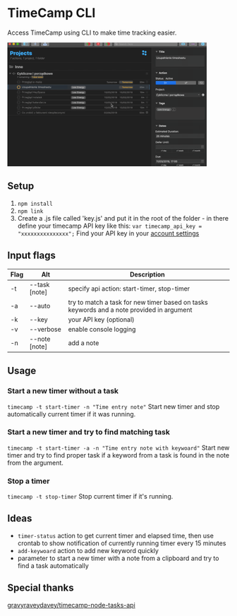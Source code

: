 # TimeCamp CLI

Access TimeCamp using CLI to make time tracking easier.

<img src="https://raw.githubusercontent.com/kamil-rudnicki/timecamp-cli/master/demo.gif" height="280" />

## Setup

1. `npm install`
2. `npm link`
3. Create a .js file called 'key.js' and put it in the root of the folder - in there define your timecamp API key like this:
   `var timecamp_api_key = "xxxxxxxxxxxxxxx";`
   Find your API key in your [account settings](https://www.timecamp.com/people/edit)
   
## Input flags

| Flag | Alt            | Description  |
| -----|----------------| -------------|
| -t   | --task [note]  | specify api action: start-timer, stop-timer |
| -a   | --auto     	| try to match a task for new timer based on tasks keywords and a note provided in argument |
| -k   | --key 			| your API key (optional) |
| -v   | --verbose 		| enable console logging |
| -n   | --note [note] 	| add a note |

## Usage

### Start a new timer without a task

`timecamp -t start-timer -n "Time entry note"`
Start new timer and stop automatically current timer if it was running.

### Start a new timer and try to find matching task

`timecamp -t start-timer -a -n "Time entry note with keywoard"`
Start new timer and try to find proper task if a keyword from a task is found in the note from the argument.

### Stop a timer

`timecamp -t stop-timer`
Stop current timer if it's running.

## Ideas

* `timer-status` action to get current timer and elapsed time, then use crontab to show notification of currently running timer every 15 minutes
* `add-keywoard` action to add new keyword quickly
* parameter to start a new timer with a note from a clipboard and try to find a task automatically

## Special thanks

[gravyraveydavey/timecamp-node-tasks-api](https://github.com/gravyraveydavey/timecamp-node-tasks-api)